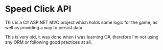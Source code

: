 # Speed Click API

This is a C# ASP.NET MVC project which holds some logic for the game, as well as providing a way to persist data.

This is very old, it was done when I was learning C#, therefore I'm not using any ORM or following good practices at all.
